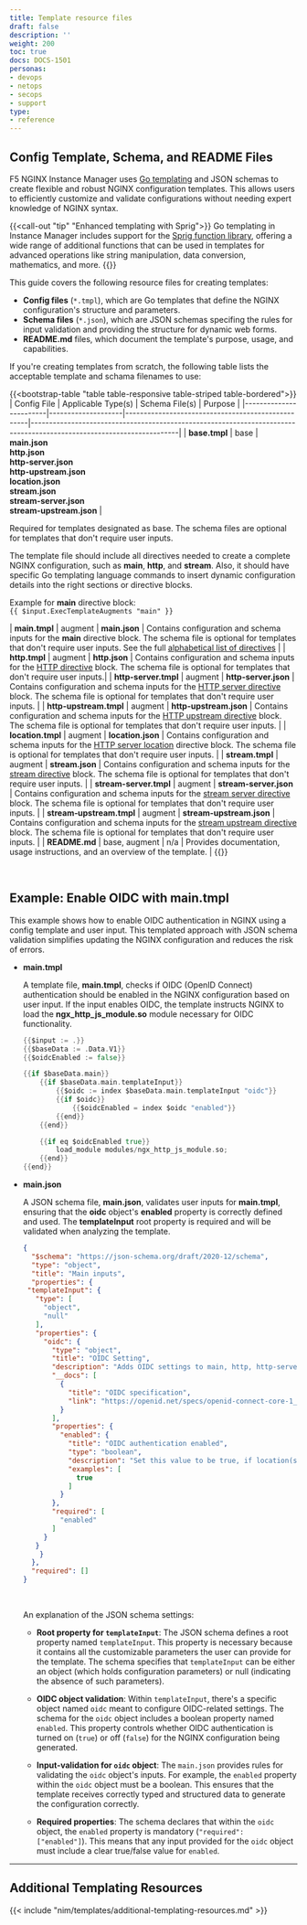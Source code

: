 ```yaml
---
title: Template resource files
draft: false
description: ''
weight: 200
toc: true
docs: DOCS-1501
personas:
- devops
- netops
- secops
- support
type:
- reference
---
```



## Config Template, Schema, and README Files

F5 NGINX Instance Manager uses [Go templating](https://pkg.go.dev/text/template) and JSON schemas to create flexible and robust NGINX configuration templates. This allows users to efficiently customize and validate configurations without needing expert knowledge of NGINX syntax.

{{<call-out "tip" "Enhanced templating with Sprig">}}<i class="fas fa-code-branch"></i>
 Go templating in Instance Manager includes support for the [Sprig function library](https://masterminds.github.io/sprig/), offering a wide range of additional functions that can be used in templates for advanced operations like string manipulation, data conversion, mathematics, and more. {{</call-out>}}

This guide covers the following resource files for creating templates:

- **Config files** (`*.tmpl`), which are Go templates that define the NGINX configuration's structure and parameters.
- **Schema files** (`*.json`), which are JSON schemas specifing the rules for input validation and providing the structure for dynamic web forms.
- **README.md** files, which document the template's purpose, usage, and capabilities.

If you're creating templates from scratch, the following table lists the acceptable template and schama filenames to use:

{{<bootstrap-table "table table-responsive table-striped table-bordered">}}
| Config File            | Applicable&nbsp;Type(s) | Schema File(s)                                       | Purpose                                                                                                              |
|------------------------|--------------------|---------------------------------------------------|----------------------------------------------------------------------------------------------------------------------|
| **base.tmpl**            | base               | **main.json**<br>**http.json**<br>**http-server.json**<br>**http-upstream.json**<br>**location.json**<br>**stream.json**<br>**stream-server.json**<br>**stream-upstream.json**                                         | <p>Required for templates designated as base. The schema files are optional for templates that don't require user inputs.</p><p>The template file should include all directives needed to create a complete NGINX configuration, such as **main**, **http**, and **stream**. Also, it should have specific Go templating language commands to insert dynamic configuration details into the right sections or directive blocks.</p><p>Example for **main** directive block:<br>`{{ $input.ExecTemplateAugments "main" }}`</p>
| **main.tmpl**            | augment            | **main.json**                             | Contains configuration and schema inputs for the **main** directive block. The schema file is optional for templates that don't require user inputs. See the full [alphabetical list of directives](https://nginx.org/en/docs/dirindex.html)         |
| **http.tmpl**            | augment            | **http.json**                             | Contains configuration and schema inputs for the [HTTP directive](https://nginx.org/en/docs/http/ngx_http_core_module.html#http) block. The schema file is optional for templates that don't require user inputs.|
| **http-server.tmpl**     | augment            | **http-server.json**                      | Contains configuration and schema inputs for the [HTTP server directive](https://nginx.org/en/docs/http/ngx_http_core_module.html#server) block. The schema file is optional for templates that don't require user inputs. |
| **http-upstream.tmpl**   | augment            | **http-upstream.json**                    | Contains configuration and schema inputs for the [HTTP upstream directive](https://nginx.org/en/docs/http/ngx_http_upstream_module.html#upstream) block. The schema file is optional for templates that don't require user inputs. |
| **location.tmpl**        | augment            | **location.json**                         | Contains configuration and schema inputs for the [HTTP server location](https://nginx.org/en/docs/http/ngx_http_core_module.html#location) directive block. The schema file is optional for templates that don't require user inputs. |
| **stream.tmpl**          | augment            | **stream.json**                           | Contains configuration and schema inputs for the [stream directive](https://nginx.org/en/docs/stream/ngx_stream_core_module.html#stream) block. The schema file is optional for templates that don't require user inputs. |
| **stream-server.tmpl**   | augment            | **stream-server.json**                    | Contains configuration and schema inputs for the [stream server directive](https://nginx.org/en/docs/stream/ngx_stream_core_module.html#server) block. The schema file is optional for templates that don't require user inputs. |
| **stream&#8209;upstream.tmpl** | augment            | **stream&#8209;upstream.json**                  | Contains configuration and schema inputs for the [stream upstream directive](https://nginx.org/en/docs/stream/ngx_stream_upstream_module.html#upstream) block. The schema file is optional for templates that don't require user inputs. |
| **README.md**            | base, augment      | n/a                                               | Provides documentation, usage instructions, and an overview of the template.                                        |
{{</bootstrap-table>}}

<br>

## Example: Enable OIDC with main.tmpl

This example shows how to enable OIDC authentication in NGINX using a config template and user input. This templated approach with JSON schema validation simplifies updating the NGINX configuration and reduces the risk of errors.

- **main.tmpl**

   A template file, **main.tmpl**, checks if OIDC (OpenID Connect) authentication should be enabled in the NGINX configuration based on user input. If the input enables OIDC, the template instructs NGINX to load the **ngx_http_js_module.so** module necessary for OIDC functionality.

   ``` go
   {{$input := .}}
   {{$baseData := .Data.V1}}
   {{$oidcEnabled := false}}

   {{if $baseData.main}}
       {{if $baseData.main.templateInput}}
           {{$oidc := index $baseData.main.templateInput "oidc"}}
           {{if $oidc}}
               {{$oidcEnabled = index $oidc "enabled"}}
           {{end}}
       {{end}}

       {{if eq $oidcEnabled true}}
           load_module modules/ngx_http_js_module.so;
       {{end}}
   {{end}}
   ```

- **main.json**

   A JSON schema file, **main.json**, validates user inputs for **main.tmpl**, ensuring that the **oidc** object's **enabled** property is correctly defined and used. The **templateInput** root property is required and will be validated when analyzing the template.

   ``` json
   {
     "$schema": "https://json-schema.org/draft/2020-12/schema",
     "type": "object",
     "title": "Main inputs",
     "properties": {
   	"templateInput": {
   	  "type": [
   		"object",
   		"null"
   	  ],
   	  "properties": {
   		"oidc": {
   		  "type": "object",
   		  "title": "OIDC Setting",
   		  "description": "Adds OIDC settings to main, http, http-server and location blocks. Use OIDC to enable single sign-on (SSO) to authenticate to your app.",
   		  "__docs": [
   			{
   			  "title": "OIDC specification",
   			  "link": "https://openid.net/specs/openid-connect-core-1_0.html"
   			}
   		  ],
   		  "properties": {
   			"enabled": {
   			  "title": "OIDC authentication enabled",
   			  "type": "boolean",
   			  "description": "Set this value to be true, if location(s) can be accessed only after authentication by the OIDC provider configured at the gateway. If no authentication is needed set this value to be false.",
   			  "examples": [
   				true
   			  ]
   			}
   		  },
   		  "required": [
   			"enabled"
   		  ]
   		}
   	  }
       }
     },
     "required": []
   }
   ```

  <br>

  An explanation of the JSON schema settings:

  - **Root property for `templateInput`**: The JSON schema defines a root property named `templateInput`. This property is necessary because it contains all the customizable parameters the user can provide for the template. The schema specifies that `templateInput` can be either an object (which holds configuration parameters) or null (indicating the absence of such parameters).

  - **OIDC object validation**: Within `templateInput`, there's a specific object named `oidc` meant to configure OIDC-related settings. The schema for the `oidc` object includes a boolean property named `enabled`. This property controls whether OIDC authentication is turned on (`true`) or off (`false`) for the NGINX configuration being generated.

  - **Input-validation for `oidc` object**: The `main.json` provides rules for validating the `oidc` object's inputs. For example, the `enabled` property within the `oidc` object must be a boolean. This ensures that the template receives correctly typed and structured data to generate the configuration correctly.

  - **Required properties**: The schema declares that within the `oidc` object, the `enabled` property is mandatory (`"required": ["enabled"]`). This means that any input provided for the `oidc` object must include a clear true/false value for `enabled`.

---

## Additional Templating Resources

{{< include "nim/templates/additional-templating-resources.md" >}}
